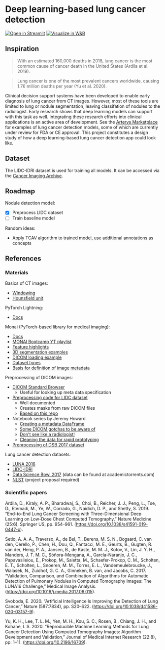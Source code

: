 # Deep learning-based lung cancer detection

[![Open in Streamlit](https://static.streamlit.io/badges/streamlit_badge_black_white.svg)](https://share.streamlit.io/felixpeters/lung-cancer-detection/app/app.py)
[![Visualize in W&B](https://raw.githubusercontent.com/wandb/assets/main/wandb-github-badge-28.svg)](https://wandb.ai/felixpeters/lung-cancer-detection)

## Inspiration

> With an estimated 160,000 deaths in 2018, lung cancer is the most common cause of cancer death in the United States (Ardila et al. 2019).

> Lung cancer is one of the most prevalent cancers worldwide, causing 1.76 million deaths per year (Yu et al. 2020).

Clinical decision support systems have been developed to enable early diagnosis of lung cancer from CT images.
However, most of these tools are limited to lung or nodule segmentation, leaving classifation of nodules to the radiologist.
Early research shows that deep learning models can support with this task as well.
Integrating these research efforts into clinical applications is an active area of development.
See the [Arterys Marketplace](https://marketplace.arterys.com/) for examples of lung cancer detection models, some of which are currently under review for FDA or CE approval.
This project constitutes a design study of how a deep learning-based lung cancer detection app could look like.

## Dataset

The LIDC-IDRI dataset is used for training all models.
It can be accessed via the [Cancer Imaging Archive](https://wiki.cancerimagingarchive.net/display/Public/LIDC-IDRI).

## Roadmap

Nodule detection model:

- [x] Preprocess LIDC dataset
- [ ] Train baseline model

Random ideas:

- Apply TCAV algorithm to trained model, use additional annotations as concepts

## References

### Materials

Basics of CT images:

- [Windowing](https://radiopaedia.org/articles/windowing-ct)
- [Hounsfield unit](https://radiopaedia.org/articles/hounsfield-unit)

PyTorch Lightning:

- [Docs](https://pytorch-lightning.readthedocs.io/en/stable/)

Monai (PyTorch-based library for medical imaging):

- [Docs](https://docs.monai.io/en/latest/)
- [MONAI Bootcamp YT playlist](https://www.youtube.com/playlist?list=PLtoSVSQ2XzyBro_Xs12cyerrGz4pEPylv)
- [Feature highlights](https://docs.monai.io/en/latest/highlights.html)
- [3D segmentation examples](https://github.com/Project-MONAI/tutorials/blob/master/3d_segmentation/spleen_segmentation_3d.ipynb)
- [DICOM loading example](https://github.com/Project-MONAI/tutorials/blob/master/modules/load_medical_images.ipynb)
- [Dataset types](https://github.com/Project-MONAI/MONAIBootcamp2020/blob/master/day1notebooks/lab3_datasets.ipynb)
- [Basis for definition of image metadata](https://github.com/RSIP-Vision/medio)

Preprocessing of DICOM images:

- [DICOM Standard Browser](https://dicom.innolitics.com/ciods)
  - Useful for looking up meta data specification
- [Preprocessing code for LIDC dataset](https://github.com/jaeho3690/LIDC-IDRI-Preprocessing)
  - Well documented
  - Creates masks from raw DICOM files
  - [Based on this repo](https://github.com/mikejhuang/LungNoduleDetectionClassification)
- Notebook series by Jeremy Howard
  - [Creating a metadata DataFrame](https://www.kaggle.com/jhoward/creating-a-metadata-dataframe-fastai)
  - [Some DICOM gotchas to be aware of](https://www.kaggle.com/jhoward/some-dicom-gotchas-to-be-aware-of-fastai/notebook)
  - [Don't see like a radiologist!](https://www.kaggle.com/jhoward/don-t-see-like-a-radiologist-fastai/notebook)
  - [Cleaning the data for rapid prototyping](https://www.kaggle.com/jhoward/cleaning-the-data-for-rapid-prototyping-fastai/notebook)
- [Preprocessing of DSB 2017 dataset](https://www.kaggle.com/gzuidhof/full-preprocessing-tutorial)

Lung cancer detection datasets:

- [LUNA 2016](https://luna16.grand-challenge.org/Home/)
- [LIDC-IDRI](https://wiki.cancerimagingarchive.net/display/Public/LIDC-IDRI)
- [Data Science Bowl 2017](https://www.kaggle.com/c/data-science-bowl-2017/overview/description) (data can be found at academictorrents.com)
- [NLST](https://cdas.cancer.gov/learn/nlst/images/) (project proposal required)

### Scientific papers

Ardila, D., Kiraly, A. P., Bharadwaj, S., Choi, B., Reicher, J. J., Peng, L., Tse, D., Etemadi, M., Ye, W., Corrado, G., Naidich, D. P., and Shetty, S. 2019. “End-to-End Lung Cancer Screening with Three-Dimensional Deep Learning on Low-Dose Chest Computed Tomography,” Nature Medicine (25:6), Springer US, pp. 954–961. (https://doi.org/10.1038/s41591-019-0447-x).

Setio, A. A. A., Traverso, A., de Bel, T., Berens, M. S. N., Bogaard, C. van den, Cerello, P., Chen, H., Dou, Q., Fantacci, M. E., Geurts, B., Gugten, R. van der, Heng, P. A., Jansen, B., de Kaste, M. M. J., Kotov, V., Lin, J. Y. H., Manders, J. T. M. C., Sóñora-Mengana, A., García-Naranjo, J. C., Papavasileiou, E., Prokop, M., Saletta, M., Schaefer-Prokop, C. M., Scholten, E. T., Scholten, L., Snoeren, M. M., Torres, E. L., Vandemeulebroucke, J., Walasek, N., Zuidhof, G. C. A., Ginneken, B. van, and Jacobs, C. 2017. “Validation, Comparison, and Combination of Algorithms for Automatic Detection of Pulmonary Nodules in Computed Tomography Images: The LUNA16 Challenge,” Medical Image Analysis. (https://doi.org/10.1016/j.media.2017.06.015).

Svoboda, E. 2020. “Artificial Intelligence Is Improving the Detection of Lung Cancer,” Nature (587:7834), pp. S20–S22. (https://doi.org/10.1038/d41586-020-03157-9).

Yu, K. H., Lee, T. L. M., Yen, M. H., Kou, S. C., Rosen, B., Chiang, J. H., and Kohane, I. S. 2020. “Reproducible Machine Learning Methods for Lung Cancer Detection Using Computed Tomography Images: Algorithm Development and Validation,” Journal of Medical Internet Research (22:8), pp. 1–11. (https://doi.org/10.2196/16709).
